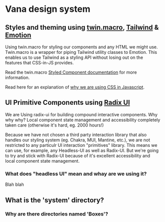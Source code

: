 # Vana design system

## Styles and theming using [twin.macro](https://github.com/ben-rogerson/twin.macro),  [Tailwind](https://tailwindcss.com/docs/installation) & [Emotion](https://emotion.sh/docs/introduction)

Using twin.macro for styling our components and any HTML we might use. Twin.macro is a wrapper for piping Tailwind utility classes to Emotion. This enables us to use Tailwind as a styling API without losing out on the features that CSS-in-JS provides.

Read the twin.macro [Styled Component documentation](https://github.com/ben-rogerson/twin.macro/blob/master/docs/styled-component-guide.md) for more information.

Read here for an explanation of [why we are using CSS in Javascript](https://www.merriam-webster.com/dictionary/work%20in%20progress).

## UI Primitive Components using [Radix UI](https://radix-ui.com/)

We are Using radix-ui for building compound interactive components. Why why why? Local component state management and accessibility completely taken care (otherwise it's hard, eg. 2000 hours!)

Because we have not chosen a third party interaction library that also handles our styling system (eg.  Chakra, MUI, Mantine, etc.), we are not restricted to any particulr UI interaction "primitives" library. This means we can use, for example, any Headless-UI as well as Radix-UI. But we're going to try and stick with Radix-UI because of it's excellent accessibility and local component state management.

### What does "headless UI" mean and whay are we using it?

Blah blah

## What is the 'system' directory?

### Why are there directories named 'Boxes'?
